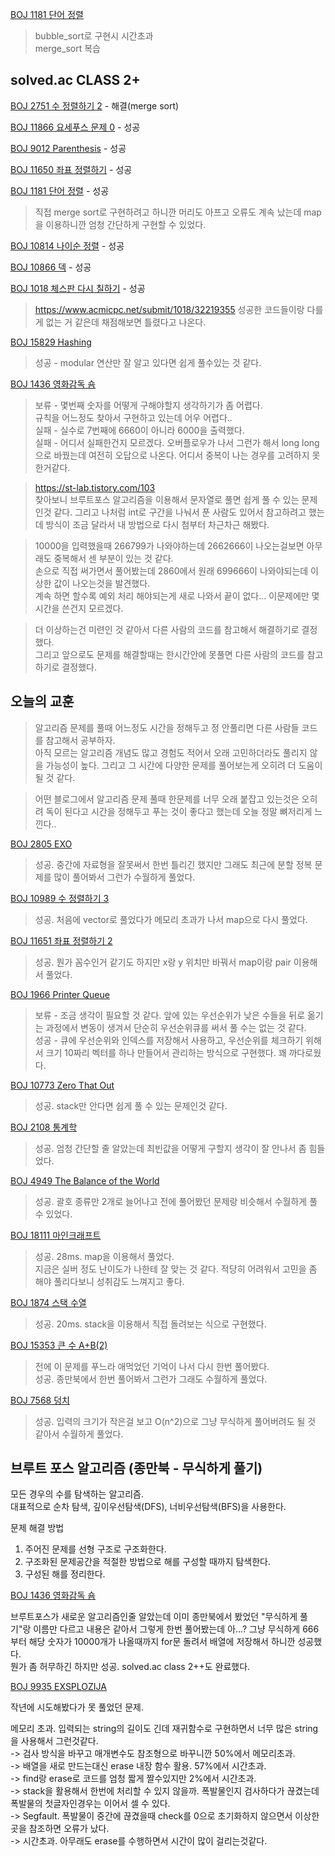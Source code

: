 [BOJ 1181 단어 정렬](https://www.acmicpc.net/problem/1181)

> bubble_sort로 구현시 시간초과  
> merge_sort 복습

## solved.ac CLASS 2+

[BOJ 2751 수 정렬하기 2](https://www.acmicpc.net/problem/2751) - 해결(merge sort)

[BOJ 11866 요세푸스 문제 0](https://www.acmicpc.net/problem/11866) - 성공

[BOJ 9012 Parenthesis](https://www.acmicpc.net/problem/9012) - 성공

[BOJ 11650 좌표 정렬하기](https://www.acmicpc.net/problem/11650) - 성공

[BOJ 1181 단어 정렬](https://www.acmicpc.net/problem/1181) - 성공   
>직접 merge sort로 구현하려고 하니깐 머리도 아프고 오류도 계속 났는데 map을 이용하니깐 엄청 간단하게 구현할 수 있었다.

[BOJ 10814 나이순 정렬](https://www.acmicpc.net/problem/10814) - 성공

[BOJ 10866 덱](https://www.acmicpc.net/problem/10866) - 성공

[BOJ 1018 체스판 다시 칠하기](https://www.acmicpc.net/problem/1018) - 성공   
>https://www.acmicpc.net/submit/1018/32219355 성공한 코드들이랑 다를게 없는 거 같은데 채점해보면 틀렸다고 나온다.

[BOJ 15829 Hashing](https://www.acmicpc.net/problem/15829)   
> 성공 - modular 연산만 잘 알고 있다면 쉽게 풀수있는 것 같다.   

[BOJ 1436 영화감독 숌](https://www.acmicpc.net/problem/1436)
> 보류 - 몇번째 숫자를 어떻게 구해야할지 생각하기가 좀 어렵다.   
> 규칙을 어느정도 찾아서 구현하고 있는데 어우 어렵다..   
> 실패 - 실수로 7번째에 6660이 아니라 6000을 출력했다.   
> 실패 - 어디서 실패한건지 모르겠다. 오버플로우가 나서 그런가 해서 long long으로 바꿨는데 여전히 오답으로 나온다. 어디서 중복이 나는 경우를 고려하지 못한거같다.   

> https://st-lab.tistory.com/103    
찾아보니 브루트포스 알고리즘을 이용해서 문자열로 풀면 쉽게 풀 수 있는 문제인것 같다. 그리고 나처럼 int로 구간을 나눠서 푼 사람도 있어서 참고하려고 했는데 방식이 조금 달라서 내 방법으로 다시 첨부터 차근차근 해봤다.    

> 10000을 입력했을때 266799가 나와야하는데 2662666이 나오는걸보면 아무래도 중복해서 센 부분이 있는 것 같다.    
> 손으로 직접 써가면서 풀어봤는데 2860에서 원래 699666이 나와야되는데 이상한 값이 나오는것을 발견했다.    
> 계속 하면 할수록 예외 처리 해야되는게 새로 나와서 끝이 없다... 이문제에만 몇시간을 쓴건지 모르겠다.   

> 더 이상하는건 미련인 것 같아서 다른 사람의 코드를 참고해서 해결하기로 결정했다.   
그리고 앞으로도 문제를 해결할때는 한시간안에 못풀면 다른 사람의 코드를 참고하기로 결정했다.   


## 오늘의 교훈
> 알고리즘 문제를 풀때 어느정도 시간을 정해두고 정 안풀리면 다른 사람들 코드를 참고해서 공부하자.    
> 아직 모르는 알고리즘 개념도 많고 경험도 적어서 오래 고민하더라도 풀리지 않을 가능성이 높다. 그리고 그 시간에 다양한 문제를 풀어보는게 오히려 더 도움이 될 것 같다.   

> 어떤 블로그에서 알고리즘 문제 풀때 한문제를 너무 오래 붙잡고 있는것은 오히려 독이 된다고 시간을 정해두고 푸는 것이 좋다고 했는데 오늘 정말 뼈저리게 느낀다..    


[BOJ 2805 EXO](https://www.acmicpc.net/problem/2805)
> 성공. 중간에 자료형을 잘못써서 한번 틀리긴 했지만 그래도 최근에 분할 정복 문제를 많이 풀어봐서 그런가 수월하게 풀었다.

[BOJ 10989 수 정렬하기 3](https://www.acmicpc.net/problem/10989)
> 성공. 처음에 vector로 풀었다가 메모리 초과가 나서 map으로 다시 풀었다.

[BOJ 11651 좌표 정렬하기 2](https://www.acmicpc.net/problem/11651)
> 성공. 뭔가 꼼수인거 같기도 하지만 x랑 y 위치만 바꿔서 map이랑 pair 이용해서 풀었다.

[BOJ 1966 Printer Queue](https://www.acmicpc.net/problem/1966)
> 보류 - 조금 생각이 필요할 것 같다. 앞에 있는 우선순위가 낮은 수들을 뒤로 옮기는 과정에서 변동이 생겨서 단순히 우선순위큐를 써서 풀 수는 없는 것 같다.   
> 성공 - 큐에 우선순위와 인덱스를 저장해서 사용하고, 우선순위를 체크하기 위해서 크기 10짜리 벡터를 하나 만들어서 관리하는 방식으로 구현했다. 꽤 까다로웠다.

[BOJ 10773 Zero That Out](https://www.acmicpc.net/problem/10773)
> 성공. stack만 안다면 쉽게 풀 수 있는 문제인것 같다.

[BOJ 2108 통계학](https://www.acmicpc.net/problem/2108)
> 성공. 엄청 간단할 줄 알았는데 최빈값을 어떻게 구할지 생각이 잘 안나서 좀 힘들었다.

[BOJ 4949 The Balance of the World](https://www.acmicpc.net/problem/4949)
> 성공. 괄호 종류만 2개로 늘어나고 전에 풀어봤던 문제랑 비슷해서 수월하게 풀 수 있었다.

[BOJ 18111 마인크래프트](https://www.acmicpc.net/problem/18111)
> 성공. 28ms. map을 이용해서 풀었다.   
지금은 실버 정도 난이도가 나한테 잘 맞는 것 같다. 적당히 어려워서 고민을 좀 해야 풀리다보니 성취감도 느껴지고 좋다.

[BOJ 1874 스택 수열](https://www.acmicpc.net/problem/1874)
> 성공. 20ms. stack을 이용해서 직접 돌려보는 식으로 구현했다.

[BOJ 15353 큰 수 A+B(2)](https://www.acmicpc.net/problem/15353)
> 전에 이 문제를 푸느라 애먹었던 기억이 나서 다시 한번 풀어봤다.   
> 성공. 종만북에서 한번 풀어봐서 그런가 그래도 수월하게 풀었다.

[BOJ 7568 덩치](https://www.acmicpc.net/problem/7568)
> 성공. 입력의 크기가 작은걸 보고 O(n^2)으로 그냥 무식하게 풀어버려도 될 것 같아서 수월하게 풀었다.

## 브루트 포스 알고리즘 (종만북 - 무식하게 풀기)

모든 경우의 수를 탐색하는 알고리즘.     
대표적으로 순차 탐색, 깊이우선탐색(DFS), 너비우선탐색(BFS)을 사용한다.

문제 해결 방법
1. 주어진 문제를 선형 구조로 구조화한다.
2. 구조화된 문제공간을 적절한 방법으로 해를 구성할 때까지 탐색한다.
3. 구성된 해를 정리한다.

[BOJ 1436 영화감독 숌](https://www.acmicpc.net/problem/1436)     

브루트포스가 새로운 알고리즘인줄 알았는데 이미 종만북에서 봤었던 "무식하게 풀기"랑 이름만 다르고 내용은 같아서 그렇게 한번 풀어봤는데 아...? 그냥 무식하게 666부터 해당 숫자가 10000개가 나올때까지 for문 돌려서 배열에 저장해서 하니깐 성공했다.     
뭔가 좀 허무하긴 하지만 성공. solved.ac class 2++도 완료했다.    

[BOJ 9935 EXSPLOZIJA](https://www.acmicpc.net/problem/9935)     

작년에 시도해봤다가 못 풀었던 문제.      

메모리 초과. 입력되는 string의 길이도 긴데 재귀함수로 구현하면서 너무 많은 string을 사용해서 그런것같다.     
-> 검사 방식을 바꾸고 매개변수도 참조형으로 바꾸니깐 50%에서 메모리초과.      
-> 배열을 새로 만드는대신 erase 내장 함수 활용. 57%에서 시간초과.     
-> find랑 erase로 코드를 엄청 짧게 짤수있지만 2%에서 시간초과.        
-> stack을 활용해서 한번에 처리할 수 있지 않을까. 폭발물인지 검사하다가 끊겼는데 폭발물의 첫글자인경우는 이어서 셀 수 있다.     
-> Segfault. 폭발물이 중간에 끊겼을때 check를 0으로 초기화하지 않으면서 이상한 곳을 참조하면 오류가 났다.    
-> 시간초과. 아무래도 erase를 수행하면서 시간이 많이 걸리는것같다.

